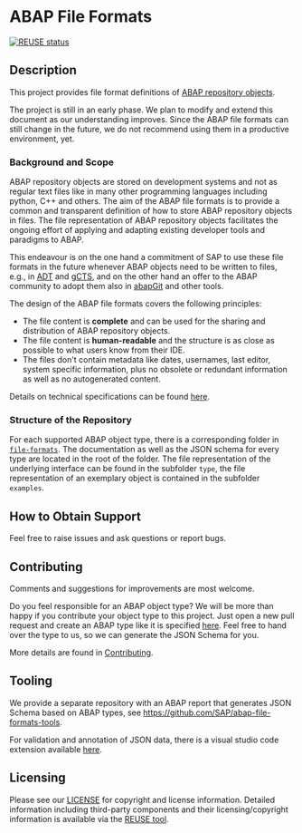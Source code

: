 # ABAP File Formats
<!-- markdown-link-check-disable-next-line -->
[![REUSE status](https://api.reuse.software/badge/github.com/SAP/abap-file-formats)](https://api.reuse.software/info/github.com/SAP/abap-file-formats)

## Description

This project provides file format definitions of [ABAP repository objects][1].

The project is still in an early phase. We plan to modify and extend this document as our understanding improves. Since the ABAP file formats can still change in the future, we do not recommend using them in a productive environment, yet.

### Background and Scope

ABAP repository objects are stored on development systems and not as regular text files like in many other programming languages including python, C++ and others.
The aim of the ABAP file formats is to provide a common and transparent definition of how to store ABAP repository objects in files.
The file representation of ABAP repository objects facilitates the ongoing effort of applying and adapting existing developer tools and paradigms to ABAP.

This endeavour is on the one hand a commitment of SAP to use these file formats in the future whenever ABAP objects need to be written to files,
e.g., in [ADT](https://tools.hana.ondemand.com/#abap) and [gCTS](https://blogs.sap.com/2019/11/14/gcts-is-here/),
and on the other hand an offer to the ABAP community to adopt them also in [abapGit](https://abapgit.org/) and other tools.

The design of the ABAP file formats covers the following principles:
* The file content is **complete** and can be used for the sharing and distribution of ABAP repository objects.
* The file content is **human-readable** and the structure is as close as possible to what users know from their IDE.
* The files don't contain metadata like dates, usernames, last editor, system specific information, plus no obsolete or redundant information as well as no autogenerated content.

Details on technical specifications can be found [here](./docs/specification.md).

### Structure of the Repository
For each supported ABAP object type, there is a corresponding folder in [`file-formats`](./file-formats). The documentation as well as the JSON schema for every type are located in the root of the folder. The file representation of the underlying interface can be found in the subfolder `type`, the file representation of an exemplary object is contained in the subfolder `examples`.


## How to Obtain Support

Feel free to raise issues and ask questions or report bugs.

## Contributing

Comments and suggestions for improvements are most welcome.

Do you feel responsible for an ABAP object type?
We will be more than happy if you contribute your object type to this project.
Just open a new pull request and create an ABAP type like it is specified [here](./docs/json.md#writing-JSON-schema-with-ABAP-types).
Feel free to hand over the type to us, so we can generate the JSON Schema for you.

More details are found in [Contributing](./CONTRIBUTING.md).

## Tooling

We provide a separate repository with an ABAP report that generates JSON Schema based on ABAP types, see https://github.com/SAP/abap-file-formats-tools.

For validation and annotation of JSON data, there is a visual studio code extension available [here](https://marketplace.visualstudio.com/items?itemName=larshp.vscode-abap-file-formats).

## Licensing

<!-- markdown-link-check-disable-next-line -->
Please see our [LICENSE](LICENSE) for copyright and license information. Detailed information including third-party components and their licensing/copyright information is available via the [REUSE tool](https://api.reuse.software/info/github.com/SAP/abap-file-formats).

[1]: ./docs/glossary.md#abap-repository-object

